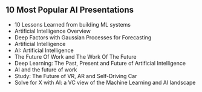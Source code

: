 <h2> 10 Most Popular AI Presentations </h2>

<ul>

 <li><a target="_blank" href="https://github.com/manjunath5496/10-Most-Popular-AI-Presentations/blob/master/aipr(1).pdf" style="text-decoration:none;">10 Lessons Learned from
building ML systems</a></li>


 <li><a target="_blank" href="https://github.com/manjunath5496/10-Most-Popular-AI-Presentations/blob/master/aipr(2).pdf" style="text-decoration:none;">Artificial Intelligence
Overview</a></li>

<li><a target="_blank" href="https://github.com/manjunath5496/10-Most-Popular-AI-Presentations/blob/master/aipr(3).pdf" style="text-decoration:none;">Deep Factors with Gaussian Processes for Forecasting</a></li>
 <li><a target="_blank" href="https://github.com/manjunath5496/10-Most-Popular-AI-Presentations/blob/master/aipr(4).pdf" style="text-decoration:none;">Artificial Intelligence</a></li>                              
<li><a target="_blank" href="https://github.com/manjunath5496/10-Most-Popular-AI-Presentations/blob/master/aipr(5).pdf" style="text-decoration:none;">AI: Artificial Intelligence</a></li>
<li><a target="_blank" href="https://github.com/manjunath5496/10-Most-Popular-AI-Presentations/blob/master/aipr(6).pdf" style="text-decoration:none;">The Future Of Work and The Work Of The Future</a></li>
 <li><a target="_blank" href="https://github.com/manjunath5496/10-Most-Popular-AI-Presentations/blob/master/aipr(7).pdf" style="text-decoration:none;">Deep Learning:
The Past, Present and Future of Artificial Intelligence</a></li>

 <li><a target="_blank" href="https://github.com/manjunath5496/10-Most-Popular-AI-Presentations/blob/master/aipr(8).pdf" style="text-decoration:none;"> AI and the future of work  </a></li>
   <li><a target="_blank" href="https://github.com/manjunath5496/10-Most-Popular-AI-Presentations/blob/master/aipr(9).pdf" style="text-decoration:none;">
 Study: The Future of VR, AR and Self-Driving Car </a></li>
  
   
 <li><a target="_blank" href="https://github.com/manjunath5496/10-Most-Popular-AI-Presentations/blob/master/aipr(10).pdf" style="text-decoration:none;">Solve for X with AI: a VC view of the Machine Learning and AI landscape </a></li>                              

 </ul>
